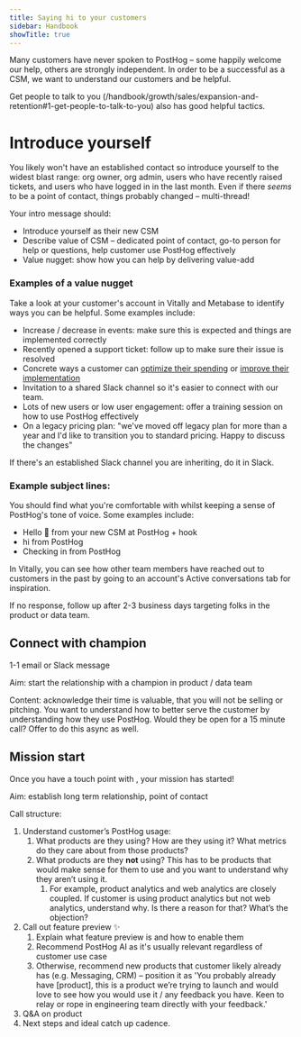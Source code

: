 ```yaml
---
title: Saying hi to your customers
sidebar: Handbook
showTitle: true
---
```


Many customers have never spoken to PostHog – some happily welcome our help, others are strongly independent. In order to be a successful as a CSM, we want to understand our customers and be helpful.

Get people to talk to you (/handbook/growth/sales/expansion-and-retention#1-get-people-to-talk-to-you) also has good helpful tactics.

# Introduce yourself
You likely won't have an established contact so introduce yourself to the widest blast range: org owner, org admin, users who have recently raised tickets, and users who have logged in in the last month. Even if there *seems* to be a point of contact, things probably changed – multi-thread!

Your intro message should: 
- Introduce yourself as their new CSM
- Describe value of CSM – dedicated point of contact, go-to person for help or questions, help customer use PostHog effectively
- Value nugget: show how you can help by delivering value-add 

### Examples of a value nugget
Take a look at your customer's account in Vitally and Metabase to identify ways you can be helpful. Some examples include:
- Increase / decrease in events: make sure this is expected and things are implemented correctly
- Recently opened a support ticket: follow up to make sure their issue is resolved
- Concrete ways a customer can [optimize their spending](handbook/cs-and-onboarding/health-checks#are-they-paying-for-things-they-dont-need) or [improve their implementation](handbook/cs-and-onboarding/health-checks#have-they-implemented-tracking-incorrectly) 
- Invitation to a shared Slack channel so it's easier to connect with our team.
- Lots of new users or low user engagement: offer a training session on how to use PostHog effectively
- On a legacy pricing plan: "we've moved off legacy plan for more than a year and I'd like to transition you to standard pricing. Happy to discuss the changes"

If there's an established Slack channel you are inheriting, do it in Slack.

### Example subject lines: 
You should find what you're comfortable with whilst keeping a sense of PostHog's tone of voice. Some examples include:
- Hello 👋 from your new CSM at PostHog + hook
- hi from PostHog
- Checking in from PostHog

In Vitally, you can see how other team members have reached out to customers in the past by going to an account's Active conversations tab for inspiration.

If no response, follow up after 2-3 business days targeting folks in the product or data team.

## Connect with champion

1-1 email or Slack message

Aim: start the relationship with a champion in product / data team

Content: acknowledge their time is valuable, that you will not be selling or pitching. You want to understand how to better serve the customer by understanding how they use PostHog. Would they be open for a 15 minute call? Offer to do this async as well.

## Mission start

Once you have a touch point with , your mission has started!

Aim: establish long term relationship, point of contact

Call structure:

1. Understand customer’s PostHog usage: 
    1. What products are they using? How are they using it? What metrics do they care about from those products?
    2. What products are they **not** using? This has to be products that would make sense for them to use and you want to understand why they aren’t using it. 
        1. For example, product analytics and web analytics are closely coupled. If customer is using product analytics but not web analytics, understand why. Is there a reason for that? What’s the objection?
2. Call out feature preview ✨
    1. Explain what feature preview is and how to enable them
    2. Recommend PostHog AI as it's usually relevant regardless of customer use case
    3. Otherwise, recommend new products that customer likely already has (e.g. Messaging, CRM) – position it as 'You probably already have [product], this is a product we’re trying to launch and would love to see how you would use it / any feedback you have. Keen to relay or rope in engineering team directly with your feedback.'
3. Q&A on product
4. Next steps and ideal catch up cadence.

